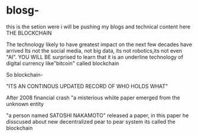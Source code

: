 # blosg-
this is the setion were i will be pushing my blogs and technical content here
THE BLOCKCHAIN

The technology likely to have greatest impact on the next few decades have arrived
Its not the social media, not big data, its not robotics,its not even "AI".
YOU WILL BE surprised to learn that it is an underline technology of digital currency like"bitcoin" called blockchain


So blockchain-
                                                                                                                                                                                                                                                                                                                                                                                                                                                                                                                                                                                                                                                                                                                                                                                                                                                                                                                                                                                                                                                                                                                                                                                                                                                                 
"ITS AN CONTINOUS UPDATED RECORD OF WHO HOLDS WHAT"

After 2008 financial crash "a misterious whiite paper emerged from the unknown entity
													
"a person named SATOSHI NAKAMOTO" released a paper, in this paper he disscused  about new decentralized pear to pear system its called the blockchain
